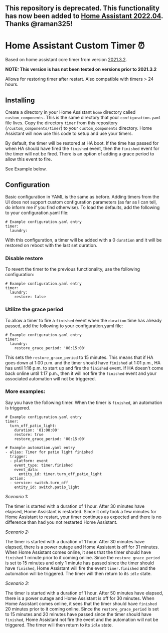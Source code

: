 ## This repository is deprecated. This functionality has now been added to [Home Assistant 2022.04](https://www.home-assistant.io/blog/2022/04/06/release-20224/). Thanks @raman325!

# Home Assistant Custom Timer :alarm_clock:
Based on home assistant core timer from version [2021.3.2](https://github.com/home-assistant/home-assistant/releases/).

**NOTE: This version is has not been tested on versions prior to 2021.3.2**

Allows for restoring timer after restart. Also compatible with timers > 24 hours.

## Installing

Create a directory in your Home Assistant `home` directory called `custom_components`. This is the same directory that your `configuration.yaml` file lives. Copy the directory `timer` from this repository (`/custom_components/timer`) to your `custom_components` directory. Home Assistant will now use this code to setup and use your timers.

By default, the timer will be restored at HA boot. If the time has passed for when HA should have fired the `finished` event, then the `finished` event for the timer will not be fired. There is an option of adding a grace period to allow this event to fire. 

See Example below.

## Configuration
Basic configuration in YAML is the same as before. Adding timers from the UI does not support custom configuration parameters (as far as I can tell, do inform me if you find otherwise). To load the defaults, add the following to your configuration.yaml file:

    # Example configuration.yaml entry
    timer:
      laundry:

With this configuration, a timer will be added with a 0 `duration` and it will be restored on reboot with the last set duration.

### Disable restore
To revert the timer to the previous functionality, use the following configuration:

    # Example configuration.yaml entry
    timer:
      laundry:
        restore: false


### Utilize the grace period
To allow a timer to fire a `finished` event when the `duration` time has already passed, add the following to your configuration.yaml file:

    # Example configuration.yaml entry
    timer:
      laundry:
        restore_grace_period: '00:15:00'

This sets the `restore_grace_period` to 15 minutes. This means that if HA goes down at 1:00 p.m. and the timer should have `finished` at 1:01 p.m., HA has until 1:16 p.m. to start up and fire the `finished` event. If HA doesn't come back online until 1:17 p.m., then it will not fire the `finished` event and your associated automation will not be triggered.

### More examples:

Say you have the following timer. When the timer is `finished`, an automation is triggered.

    # Example configuration.yaml entry
    timer:
      turn_off_patio_light:
        duration: '01:00:00'
        restore: true
        restore_grace_period: '00:15:00'
    
    # Example automation.yaml entry
    - alias: Timer for patio light finished
      trigger:
      - platform: event
        event_type: timer.finished
        event_data:
          entity_id: timer.turn_off_patio_light
      action:
      - service: switch.turn_off
        entity_id: switch.patio_light

_Scenario 1:_

The timer is started with a duration of 1 hour. After 30 minutes have elapsed, Home Assistant is restarted. Since it only took a few minutes for Home Assistant to restart, your timer continues as expected and there is no difference than had you not restarted Home Assistant.

_Scenario 2:_

The timer is started with a duration of 1 hour. After 30 minutes have elapsed, there is a power outage and Home Assistant is off for 31 minutes. When Home Assistant comes online, it sees that the timer should have `finished` 1 minute prior to it coming online. Since the `restore_grace_period` is set to 15 minutes and only 1 minute has passed since the timer should have `finished`, Home Assistant will fire the event `timer.finished` and the automation will be triggered. The timer will then return to its `idle` state.

_Scenario 3:_

The timer is started with a duration of 1 hour. After 50 minutes have elapsed, there is a power outage and Home Assistant is off for 30 minutes. When Home Assistant comes online, it sees that the timer should have `finished` 20 minutes prior to it coming online. Since the `restore_grace_period` is set to 15 minutes and 20 minutes have passed since the timer should have `finished`, Home Assistant not fire the event and the automation will not be triggered. The timer will then return to its `idle` state.
